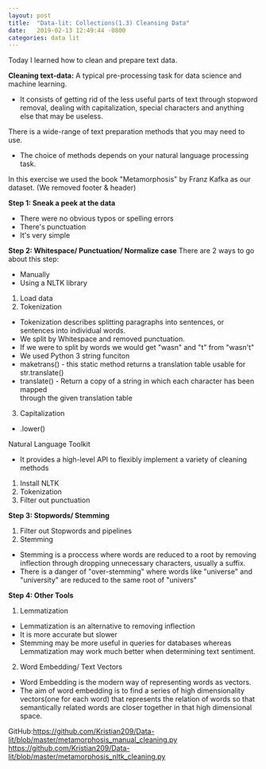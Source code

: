 ```yaml
---
layout: post
title:  "Data-lit: Collections(1.3) Cleansing Data"
date:   2019-02-13 12:49:44 -0800
categories: data lit
---
```

Today I learned how to clean and prepare text data.

**Cleaning text-data:** A typical pre-processing task for data science and machine learning.
- It consists of getting rid of the less useful  parts of text through stopword
removal, dealing with capitalization, special characters and anything else that
may be useless.

There is a wide-range of text preparation methods that you may need to use.
- The choice of methods depends on your natural language processing task.

In this exercise we used the book "Metamorphosis" by Franz Kafka as our dataset.
(We removed footer & header)

**Step 1: Sneak a peek at the data**
- There were no obvious typos or spelling errors
- There's punctuation
- It's very simple

**Step 2: Whitespace/ Punctuation/ Normalize case**
There are 2 ways to go about this step:
- Manually
- Using a NLTK library

**<Manually>**
1. Load data
2. Tokenization  
- Tokenization describes splitting paragraphs into sentences, or sentences into
   individual words.  
- We split by Whitespace and removed punctuation.  
- If we were to split by words we would get "wasn" and "t" from "wasn't"  
- We used Python 3 string funciton  
- maketrans() - this static method returns a translation table usable for str.translate()  
- translate() - Return a copy of a string in which each character has been mapped  
   through the given translation table
3. Capitalization  
- .lower()  

**<NLTK>**
Natural Language Toolkit
- It provides a high-level API to flexibly implement a variety of cleaning methods

1. Install NLTK
2. Tokenization
3. Filter out punctuation

**Step 3: Stopwords/ Stemming**
1. Filter out Stopwords and pipelines
2. Stemming
 - Stemming is a proccess where words are reduced to a root by removing inflection
   through dropping unnecessary characters, usually a suffix.
 - There is a danger of "over-stemming" where words like "universe" and "university"
   are reduced to the same root of "univers"

**Step 4: Other Tools**
1. Lemmatization
 - Lemmatization is an alternative to removing inflection
 - It is more accurate but slower
 - Stemming may be more useful in queries for databases whereas Lemmatization may
   work much better when determining text sentiment.
2. Word Embedding/ Text Vectors
 - Word Embedding is the modern way of representing words as vectors.
 - The aim of word embedding is to find a series of high dimensionality vectors(one
   for each word) that represents the relation of words so that semantically related
   words are closer together in that high dimensional space.

GitHub:https://github.com/Kristian209/Data-lit/blob/master/metamorphosis_manual_cleaning.py  
     https://github.com/Kristian209/Data-lit/blob/master/metamorphosis_nltk_cleaning.py
